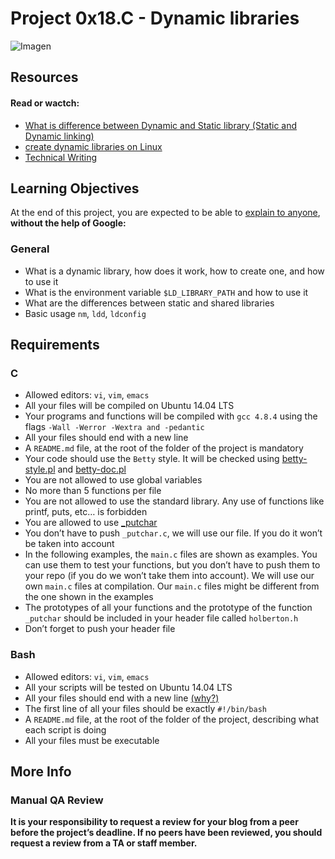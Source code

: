 # Project 0x18.C - Dynamic libraries

![Imagen](https://1.bp.blogspot.com/-536Uvf6Ddkc/Vv65-W3l75I/AAAAAAAAX8Y/qb5tjqodJwk8x-HVo4cTyotHYBwC38DkQ/s1600/DynLyn-figure2.gif)

## Resources

#### Read or wactch:

- [What is difference between Dynamic and Static library (Static and Dynamic linking)](https://www.youtube.com/watch?v=eW5he5uFBNM)
- [create dynamic libraries on Linux](https://www.google.com/search?q=linux+create+dynamic+library&cad=h)
- [Technical Writing](https://students-support.hbtn.io/hc/en-us/restricted?return_to=https%3A%2F%2Fstudents-support.hbtn.io%2Fhc%2Fen-us%2Farticles%2F360023750254)

## Learning Objectives

At the end of this project, you are expected to be able to [explain to anyone](https://fs.blog/2012/04/feynman-technique/), **without the help of Google:**

### General

- What is a dynamic library, how does it work, how to create one, and how to use it
- What is the environment variable ```$LD_LIBRARY_PATH``` and how to use it
- What are the differences between static and shared libraries
- Basic usage ```nm```, ```ldd```, ```ldconfig```

## Requirements

### C

- Allowed editors: ```vi```, ```vim```, ```emacs```
- All your files will be compiled on Ubuntu 14.04 LTS
- Your programs and functions will be compiled with ```gcc 4.8.4``` using the flags ```-Wall -Werror -Wextra and -pedantic```
- All your files should end with a new line
- A ```README.md``` file, at the root of the folder of the project is mandatory
- Your code should use the ```Betty``` style. It will be checked using [betty-style.pl](https://github.com/holbertonschool/Betty/blob/master/betty-style.pl) and [betty-doc.pl](https://github.com/holbertonschool/Betty/blob/master/betty-doc.pl)
- You are not allowed to use global variables
- No more than 5 functions per file
- You are not allowed to use the standard library. Any use of functions like printf, puts, etc… is forbidden
- You are allowed to use [_putchar](https://github.com/holbertonschool/_putchar.c/blob/master/_putchar.c)
- You don’t have to push ```_putchar.c```, we will use our file. If you do it won’t be taken into account
- In the following examples, the ```main.c``` files are shown as examples. You can use them to test your functions, but you don’t have to push them to your repo (if you do we won’t take them into account). We will use our own ```main.c``` files at compilation. Our ```main.c``` files might be different from the one shown in the examples
- The prototypes of all your functions and the prototype of the function ```_putchar``` should be included in your header file called ```holberton.h```
- Don’t forget to push your header file

### Bash

- Allowed editors: ```vi```, ```vim```, ```emacs```
- All your scripts will be tested on Ubuntu 14.04 LTS
- All your files should end with a new line [(why?)](https://unix.stackexchange.com/questions/18743/whats-the-point-in-adding-a-new-line-to-the-end-of-a-file/18789)
- The first line of all your files should be exactly ```#!/bin/bash```
- A ```README.md``` file, at the root of the folder of the project, describing what each script is doing
- All your files must be executable

## More Info

### Manual QA Review

**It is your responsibility to request a review for your blog from a peer before the project’s deadline. If no peers have been reviewed, you should request a review from a TA or staff member.**
